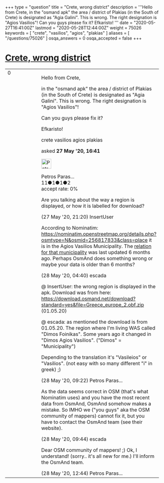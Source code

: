 +++
type = "question"
title = "Crete, wrong district"
description = '''Hello from Crete, in the &quot;osmand apk&quot; the area / district of Plakias (in the South of Crete) is designated as  &quot;Agia Galini&quot;. This is wrong. The right designation is &quot;Agios Vasilios&quot;! Can you guys please fix it? Efkaristo! '''
date = "2020-05-27T16:41:00Z"
lastmod = "2020-05-28T12:44:00Z"
weight = 75026
keywords = [ "crete", "vasilios", "agios", "plakias" ]
aliases = [ "/questions/75026" ]
osqa_answers = 0
osqa_accepted = false
+++

<div class="headNormal">

# [Crete, wrong district](/questions/75026/crete-wrong-district)

</div>

<div id="main-body">

<div id="askform">

<table id="question-table" style="width:100%;">
<colgroup>
<col style="width: 50%" />
<col style="width: 50%" />
</colgroup>
<tbody>
<tr>
<td style="width: 30px; vertical-align: top"><div class="vote-buttons">
<span id="post-75026-upvote" class="ajax-command post-vote up" rel="nofollow" title="I like this post (click again to cancel)"> </span>
<div id="post-75026-score" class="post-score" title="current number of votes">
0
</div>
<span id="post-75026-downvote" class="ajax-command post-vote down" rel="nofollow" title="I dont like this post (click again to cancel)"> </span> <span id="favorite-mark" class="ajax-command favorite-mark" rel="nofollow" title="mark/unmark this question as favorite (click again to cancel)"> </span>
<div id="favorite-count" class="favorite-count">
&#10;</div>
</div></td>
<td><div id="item-right">
<div class="question-body">
<p>Hello from Crete,</p>
<p>in the "osmand apk" the area / district of Plakias (in the South of Crete) is designated as "Agia Galini". This is wrong. The right designation is "Agios Vasilios"!</p>
<p>Can you guys please fix it?</p>
<p>Efkaristo!</p>
</div>
<div id="question-tags" class="tags-container tags">
<span class="post-tag tag-link-crete" rel="tag" title="see questions tagged &#39;crete&#39;">crete</span> <span class="post-tag tag-link-vasilios" rel="tag" title="see questions tagged &#39;vasilios&#39;">vasilios</span> <span class="post-tag tag-link-agios" rel="tag" title="see questions tagged &#39;agios&#39;">agios</span> <span class="post-tag tag-link-plakias" rel="tag" title="see questions tagged &#39;plakias&#39;">plakias</span>
</div>
<div id="question-controls" class="post-controls">
&#10;</div>
<div class="post-update-info-container">
<div class="post-update-info post-update-info-user">
<p>asked <strong>27 May '20, 16:41</strong></p>
<img src="https://secure.gravatar.com/avatar/254b218e486769fbf258c030fa15d08a?s=32&amp;d=identicon&amp;r=g" class="gravatar" width="32" height="32" alt="Petros%20Paraskevas&#39;s gravatar image" />
<p><span>Petros Paras...</span><br />
<span class="score" title="11 reputation points">11</span><span title="1 badges"><span class="badge1">●</span><span class="badgecount">1</span></span><span title="1 badges"><span class="silver">●</span><span class="badgecount">1</span></span><span title="2 badges"><span class="bronze">●</span><span class="badgecount">2</span></span><br />
<span class="accept_rate" title="Rate of the user&#39;s accepted answers">accept rate:</span> <span title="Petros Paraskevas has no accepted answers">0%</span></p>
</div>
</div>
<div id="comments-container-75026" class="comments-container">
<span id="75027"></span>
<div id="comment-75027" class="comment">
<div id="post-75027-score" class="comment-score">
&#10;</div>
<div class="comment-text">
<p>Are you talking about the way a region is displayed, or how it is labelled for download?</p>
</div>
<div id="comment-75027-info" class="comment-info">
<span class="comment-age">(27 May '20, 21:20)</span> <span class="comment-user userinfo">InsertUser</span>
</div>
</div>
<span id="75031"></span>
<div id="comment-75031" class="comment">
<div id="post-75031-score" class="comment-score">
&#10;</div>
<div class="comment-text">
<p>According to Nominatim: <a href="https://nominatim.openstreetmap.org/details.php?osmtype=N&amp;osmid=256817833&amp;class=place">https://nominatim.openstreetmap.org/details.php?osmtype=N&amp;osmid=256817833&amp;class=place</a> it is in the Agios Vasilios Municipality. The <a href="https://www.openstreetmap.org/relation/2187332">relation for that municipality</a> was last updated 6 months ago. Perhaps OsmAnd does something wrong or maybe your data is older than 6 months?</p>
</div>
<div id="comment-75031-info" class="comment-info">
<span class="comment-age">(28 May '20, 04:40)</span> <span class="comment-user userinfo">escada</span>
</div>
</div>
<span id="75034"></span>
<div id="comment-75034" class="comment">
<div id="post-75034-score" class="comment-score">
&#10;</div>
<div class="comment-text">
<p>@ InsertUser: the wrong region is displayed in the apk. Download was from here: <a href="https://download.osmand.net/download?standard=yes&amp;file=Greece_europe_2.obf.zip">https://download.osmand.net/download?standard=yes&amp;file=Greece_europe_2.obf.zip</a> (01.05.20)</p>
<p>@ escada: as mentioned the download is from 01.05.20. The region where I'm living WAS called "Dimos Foinikas". Some years ago it changed in "Dimos Agios Vasilios". ("Dimos" = "Municipality")</p>
<p>Depending to the translation it's "Vasileios" or "Vasilios". (not easy with so many different "i" in greek) ;)</p>
</div>
<div id="comment-75034-info" class="comment-info">
<span class="comment-age">(28 May '20, 09:22)</span> <span class="comment-user userinfo">Petros Paras...</span>
</div>
</div>
<span id="75035"></span>
<div id="comment-75035" class="comment">
<div id="post-75035-score" class="comment-score">
&#10;</div>
<div class="comment-text">
<p>As the data seems correct in OSM (that's what Nominatim uses) and you have the most recent data from OsmAnd, OsmAnd somehow makes a mistake. So IMHO we ("you guys" aka the OSM community of mappers) cannot fix it, but you have to contact the OsmAnd team (see their website).</p>
</div>
<div id="comment-75035-info" class="comment-info">
<span class="comment-age">(28 May '20, 09:44)</span> <span class="comment-user userinfo">escada</span>
</div>
</div>
<span id="75036"></span>
<div id="comment-75036" class="comment">
<div id="post-75036-score" class="comment-score">
&#10;</div>
<div class="comment-text">
<p>Dear OSM community of mappers! ;) Ok, I understand! (sorry.. it's all new for me.) I'll inform the OsmAnd team.</p>
</div>
<div id="comment-75036-info" class="comment-info">
<span class="comment-age">(28 May '20, 12:44)</span> <span class="comment-user userinfo">Petros Paras...</span>
</div>
</div>
</div>
<div id="comment-tools-75026" class="comment-tools">
&#10;</div>
<div class="clear">
&#10;</div>
<div id="comment-75026-form-container" class="comment-form-container">
&#10;</div>
<div class="clear">
&#10;</div>
</div></td>
</tr>
</tbody>
</table>

</div>

</div>

